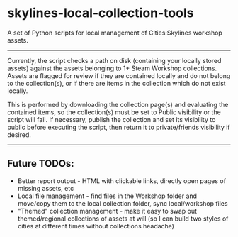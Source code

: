 # skylines-local-collection-tools
A set of Python scripts for local management of Cities:Skylines workshop assets.

- -- 
Currently, the script checks a path on disk (containing your locally stored assets) against the assets belonging to 1+ Steam Workshop collections. 
Assets are flagged for review if they are contained locally and do not belong to the collection(s), or if there are items in the collection which do not exist locally.

This is performed by downloading the collection page(s) and evaluating the contained items, so the collection(s) must be set to Public visibility or the script will fail.
If necessary, publish the collection and set its visibility to public before executing the script, then return it to private/friends visibility if desired. 

- --
## Future TODOs: 
* Better report output - HTML with clickable links, directly open pages of missing assets, etc
* Local file management - find files in the Workshop folder and move/copy them to the local collection folder, sync local/workshop files
* "Themed" collection management - make it easy to swap out themed/regional collections of assets at will (so I can build two styles of cities at different times without collections headache)
